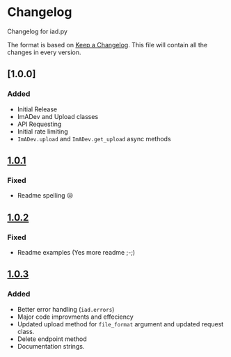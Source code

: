 # Changelog
Changelog for iad.py

The format is based on [Keep a Changelog](https://keepachangelog.com/en/1.0.0/).
This file will contain all the changes in every version.

## [1.0.0]
### Added
- Initial Release
- ImADev and Upload classes
- API Requesting
- Initial rate limiting
- `ImADev.upload` and `ImADev.get_upload` async methods

## [1.0.1]
### Fixed
- Readme spelling 😒

## [1.0.2]
### Fixed
- Readme examples (Yes more readme ;-;)

## [1.0.3]
### Added
- Better error handling (`iad.errors`)
- Major code improvments and effeciency
- Updated upload method for `file_format` argument and updated request class.
- Delete endpoint method
- Documentation strings.


[1.0.1]: https://github.com/Fxcilities/iad.py/releases/tag/1.0.1
[1.0.2]: https://github.com/Fxcilities/iad.py/releases/tag/1.0.2
[1.0.3]: https://github.com/Fxcilities/iad.py/releases/tag/1.0.3
